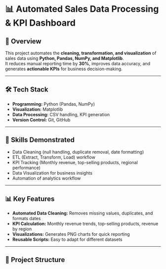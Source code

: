 # 📊 Automated Sales Data Processing & KPI Dashboard

## 📌 Overview
This project automates the **cleaning, transformation, and visualization** of sales data using **Python, Pandas, NumPy, and Matplotlib**.  
It reduces manual reporting time by **30%**, improves data accuracy, and generates **actionable KPIs** for business decision-making.

---

## 🛠 Tech Stack
- **Programming:** Python (Pandas, NumPy)
- **Visualization:** Matplotlib
- **Data Processing:** CSV handling, KPI generation
- **Version Control:** Git, GitHub

---

## 🎯 Skills Demonstrated
- Data Cleaning (null handling, duplicate removal, date formatting)
- ETL (Extract, Transform, Load) workflow
- KPI Tracking (Monthly revenue, top-selling products, regional performance)
- Data Visualization for business insights
- Automation of analytics workflow

---

## 📊 Key Features
- **Automated Data Cleaning:** Removes missing values, duplicates, and formats dates
- **KPI Calculation:** Monthly revenue trends, top-selling products, revenue by region
- **Visualizations:** Generates PNG charts for quick reporting
- **Reusable Scripts:** Easy to adapt for different datasets

---

## 📂 Project Structure


